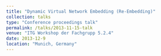 ```yaml
---
title: "Dynamic Virtual Network Embedding (Re-Embedding)"
collection: talks
type: "Conference proceedings talk"
permalink: /talks/2013-11-15-talk
venue: "ITG Workshop der Fachgrupp 5.2.4"
date: 2013-12-9
location: "Munich, Germany"
---
```


